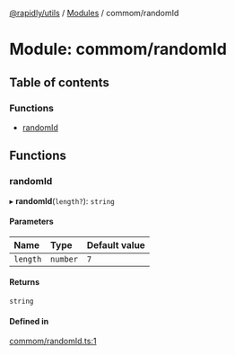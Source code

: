 [@rapidly/utils](../README.md) / [Modules](../modules.md) / commom/randomId

# Module: commom/randomId

## Table of contents

### Functions

- [randomId](commom_randomId.md#randomid)

## Functions

### randomId

▸ **randomId**(`length?`): `string`

#### Parameters

| Name | Type | Default value |
| :------ | :------ | :------ |
| `length` | `number` | `7` |

#### Returns

`string`

#### Defined in

[commom/randomId.ts:1](https://github.com/canguser/rapidly-utils/blob/af8066a/main/commom/randomId.ts#L1)
